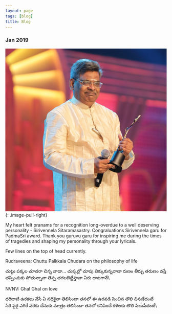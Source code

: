 ```yaml
---
layout: page
tags: [blog]
title: Blog
---
```



### Jan 2019


![A Recognition Long Overdue](/images/sirivennela.jpg)
{: .image-pull-right}

My heart felt pranams for a recognition long-overdue to a well deserving personality - Sirivennela Sitaramasastry. Congraluations Sirivennela garu for PadmaSri award. Thank you guruvu garu for inspiring me during the times of tragedies and shaping my personality through your lyricals.  


Few lines on the top of head currently.

Rudraveena:  Chuttu Palkkala Chudara on the philosophy of life 

చుట్టు పక్కల చూడరా చిన్న వాడా... చుక్కల్లో చూపు చిక్కుకున్నవాడా
రుణం తీర్చు తరుణం వస్తే తప్పించుకు పోతున్నావా
తెప్ప తగలబెట్టేస్తావా ఏరు దాటగానే\


NVNV: Ghal Ghal on love

దరిదాటి ఉరకలు వేసే ఏ నదికైనా తెలిసిందా తనలో ఈ ఉరవడి పెంచిన తొలి చినుకేదంటే\
సిరి పైరై ఎగిరే వరకు చేనుకు మాత్రం తెలిసిందా తనలో కనిపించే కళలకు తొలి పిలుపేదంటే\



